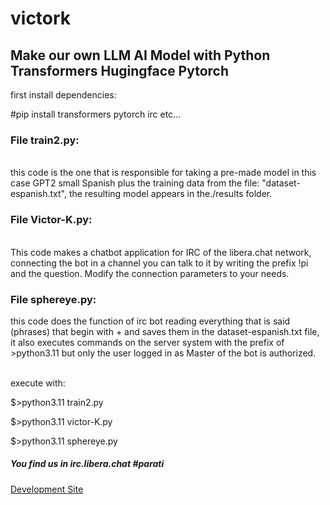 
<h1> victork </h1>
<h2>Make our own LLM AI Model with Python Transformers Hugingface Pytorch</h2>

first install dependencies:<br/>

#pip install transformers pytorch irc etc...

<h3>File train2.py:</h3>
<br/>
this code is the one that is responsible for taking a pre-made model in this case GPT2 small Spanish plus the training data from the file: "dataset-espanish.txt", the resulting model appears in the./results folder.

<h3>File Victor-K.py:</h3>
<br/>
This code makes a chatbot application for IRC of the libera.chat network, connecting the bot in a channel you can talk to it by writing the prefix !pi and the question. Modify the connection parameters to your needs.
<br/>
<h3>File sphereye.py:</h3>
this code does the function of irc bot reading everything that is said (phrases) that begin with + and saves them in the dataset-espanish.txt file, it also executes commands on the server system with the prefix of >python3.11 but only the user logged in as Master of the bot is authorized.
<br/><br/>

execute with:

$>python3.11 train2.py

$>python3.11 victor-K.py

$>python3.11 sphereye.py

<h5>You find us in irc.libera.chat #parati </h5>

<a href="https://studio.korman.es/index.php/2024/08/08/ia-python3-11/">Development Site</a>
